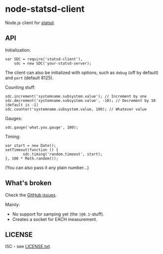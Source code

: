 node-statsd-client
==================

Node.js client for [statsd](https://github.com/etsy/statsd).

API
---

Initialization:

    var SDC = require('statsd-client'),
		sdc = new SDC('your-statsd-server);

The client can also be initialized with options, such as `debug` (off by
default) and `port` (default 8125).

Counting stuff:

    sdc.increment('systemname.subsystem.value'); // Increment by one
	sdc.decrement('systemname.subsystem.value', -10); // Decrement by 10 (default is -1)
	sdc.counter('systemname.subsystem.value, 100); // Whatever value

Gauges:

	sdc.gauge('what.you.gauge', 100);

Timing:

	var start = new Date();
	setTimeout(function () {
			sdc.timing('random.timeout', start);
	}, 100 * Math.random());

(You can also pass it any plain number...)

What's broken
-------------

Check the [GitHub issues](https://github.com/msiebuhr/node-statsd-client/issues).

Mainly:

 * No support for samping yet (the `|@0.1`-stuff).
 * Creates a socket for EACH measurement.

LICENSE
-------

ISC - see
[LICENSE.txt](https://github.com/msiebuhr/node-statsd-client/blob/master/LICENSE.txt).
